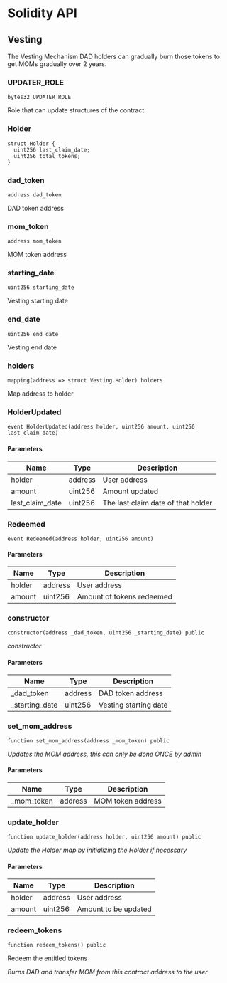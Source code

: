 # Solidity API

## Vesting

The Vesting Mechanism
DAD holders can gradually burn those tokens to get MOMs gradually over 2 years.

### UPDATER_ROLE

```solidity
bytes32 UPDATER_ROLE
```

Role that can update structures of the contract.

### Holder

```solidity
struct Holder {
  uint256 last_claim_date;
  uint256 total_tokens;
}
```

### dad_token

```solidity
address dad_token
```

DAD token address

### mom_token

```solidity
address mom_token
```

MOM token address

### starting_date

```solidity
uint256 starting_date
```

Vesting starting date

### end_date

```solidity
uint256 end_date
```

Vesting end date

### holders

```solidity
mapping(address => struct Vesting.Holder) holders
```

Map address to holder

### HolderUpdated

```solidity
event HolderUpdated(address holder, uint256 amount, uint256 last_claim_date)
```

#### Parameters

| Name | Type | Description |
| ---- | ---- | ----------- |
| holder | address | User address |
| amount | uint256 | Amount updated |
| last_claim_date | uint256 | The last claim date of that holder |

### Redeemed

```solidity
event Redeemed(address holder, uint256 amount)
```

#### Parameters

| Name | Type | Description |
| ---- | ---- | ----------- |
| holder | address | User address |
| amount | uint256 | Amount of tokens redeemed |

### constructor

```solidity
constructor(address _dad_token, uint256 _starting_date) public
```

_constructor_

#### Parameters

| Name | Type | Description |
| ---- | ---- | ----------- |
| _dad_token | address | DAD token address |
| _starting_date | uint256 | Vesting starting date |

### set_mom_address

```solidity
function set_mom_address(address _mom_token) public
```

_Updates the MOM address, this can only be done ONCE by admin_

#### Parameters

| Name | Type | Description |
| ---- | ---- | ----------- |
| _mom_token | address | MOM token address |

### update_holder

```solidity
function update_holder(address holder, uint256 amount) public
```

_Update the Holder map by initializing the Holder if necessary_

#### Parameters

| Name | Type | Description |
| ---- | ---- | ----------- |
| holder | address | User address |
| amount | uint256 | Amount to be updated |

### redeem_tokens

```solidity
function redeem_tokens() public
```

Redeem the entitled tokens

_Burns DAD and transfer MOM from this contract address to the user_

